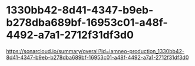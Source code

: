 # 1330bb42-8d41-4347-b9eb-b278dba689bf-16953c01-a48f-4492-a7a1-2712f31df3d0
https://sonarcloud.io/summary/overall?id=iamneo-production_1330bb42-8d41-4347-b9eb-b278dba689bf-16953c01-a48f-4492-a7a1-2712f31df3d0
